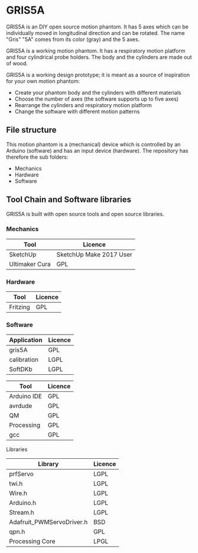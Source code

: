 # GRIS5A
GRIS5A is an DIY open source motion phantom. It has 5 axes which can be individually moved in longitudinal direction and can be rotated.
The name "Gris" "5A" comes from its color (gray) and the 5 axes. 

GRIS5A is a working motion phantom. It has a respiratory motion platform and four cylindrical probe holders. The body and the cylinders are made out of wood.

GRIS5A is a working design prototype; it is meant as a source of inspiration for your own motion phantom:

 - Create your phantom body and the cylinders with different materials
 - Choose the number of axes (the software supports up to five axes)
 - Rearrange the cylinders and  respiratory motion platform
 - Change the software with different motion patterns

## File structure
This motion phantom is a (mechanical) device which is controlled by an Arduino (software) and has an input device (hardware).
The repository has therefore the sub folders:

- Mechanics
- Hardware
- Software

## Tool Chain and Software libraries

GRIS5A is built with open source tools and open source libraries.

### Mechanics

Tool | Licence
---- | -------
SketchUp | SketchUp Make 2017 User
Ultimaker Cura | GPL

### Hardware

Tool | Licence
---- | -------
 Fritzing | GPL

### Software

Application | Licence
----------- | -------
gris5A | GPL
calibration | LGPL
SoftDKb | LGPL

Tool | Licence
---- | -------
Arduino IDE | GPL
avrdude | GPL
QM | GPL
Processing | GPL
gcc | GPL

Libraries

Library | Licence
------- | -------
prfServo | LGPL
twi.h | LGPL
Wire.h | LGPL
Arduino.h | LGPL
Stream.h | LGPL
Adafruit_PWMServoDriver.h | BSD
qpn.h | GPL
Processing Core | LPGL
